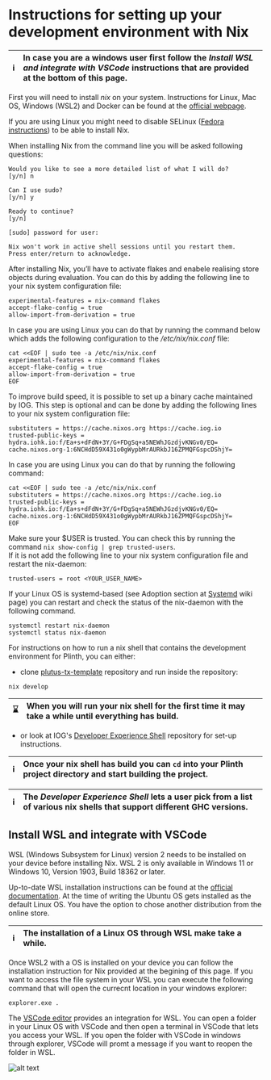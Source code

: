 
# Instructions for setting up your development environment with Nix 

| :information_source: | In case you are a windows user first follow the *Install WSL and integrate with VSCode* instructions that are provided at the bottom of this page. |  
|----------------------|:---------------------------------------------------------------------------------------------------------------------------------------------------------------------------|   

First you will need to install *nix* on your system. Instructions for Linux, Mac OS, Windows (WSL2) and Docker can be found at the [official webpage](https://nixos.org/download). 

If you are using Linux you might need to disable SELinux ([Fedora instructions](https://docs.fedoraproject.org/en-US/quick-docs/selinux-changing-states-and-modes/#_disabling_selinux)) to be able to install Nix. 

When installing Nix from the command line you will be asked following questions:
```console
Would you like to see a more detailed list of what I will do?
[y/n] n 

Can I use sudo?
[y/n] y 

Ready to continue?
[y/n] 

[sudo] password for user:

Nix won't work in active shell sessions until you restart them.
Press enter/return to acknowledge.
```

After installing Nix, you’ll have to activate flakes and enabele realising store objects during evaluation. You can do this by adding the following line to your nix system configuration file:
```console
experimental-features = nix-command flakes
accept-flake-config = true 
allow-import-from-derivation = true
```

In case you are using Linux you can do that by running the command below which adds the following configuration to the */etc/nix/nix.conf* file:  
```console
cat <<EOF | sudo tee -a /etc/nix/nix.conf
experimental-features = nix-command flakes
accept-flake-config = true 
allow-import-from-derivation = true
EOF
```

To improve build speed, it is possible to set up a binary cache maintained by IOG. This step is optional and can be done by adding the following lines to your nix system configuration file: 
```console
substituters = https://cache.nixos.org https://cache.iog.io
trusted-public-keys = hydra.iohk.io:f/Ea+s+dFdN+3Y/G+FDgSq+a5NEWhJGzdjvKNGv0/EQ= cache.nixos.org-1:6NCHdD59X431o0gWypbMrAURkbJ16ZPMQFGspcDShjY=
```

In case you are using Linux you can do that by running the following command: 
```console
cat <<EOF | sudo tee -a /etc/nix/nix.conf
substituters = https://cache.nixos.org https://cache.iog.io
trusted-public-keys = hydra.iohk.io:f/Ea+s+dFdN+3Y/G+FDgSq+a5NEWhJGzdjvKNGv0/EQ= cache.nixos.org-1:6NCHdD59X431o0gWypbMrAURkbJ16ZPMQFGspcDShjY=
EOF
```

Make sure your $USER is trusted. You can check this by running the command `nix show-config | grep trusted-users`.<br>
If it is not add the following line to your nix system configuration file and restart the nix-daemon: 
```console
trusted-users = root <YOUR_USER_NAME>
```

If your Linux OS is systemd-based (see Adoption section at [Systemd](https://en.wikipedia.org/wiki/Systemd) wiki page) you can restart and check the status of the nix-daemon with the following command. 
```console
systemctl restart nix-daemon
systemctl status nix-daemon
```

For instructions on how to run a nix shell that contains the development environment for Plinth, you can either:  
* clone [plutus-tx-template](https://github.com/IntersectMBO/plutus-tx-template/tree/main) repository and run inside the repository:
```console
nix develop
```
| :hourglass:   | When you will run your nix shell for the first time it may take a while until everything has build.|  
|---------------|:---------------------------------------------------------------------------------------------------| 
* or look at IOG's [Developer Experience Shell](https://github.com/input-output-hk/devx) repository for set-up instructions.

| :information_source:   | Once your nix shell has build you can `cd` into your Plinth project directory and start building the project.|  
|------------------------|:-------------------------------------------------------------------------------------------------------------| 

| :information_source:   | The *Developer Experience Shell* lets a user pick from a list of various nix shells that support different GHC versions.|  
|------------------------|:------------------------------------------------------------------------------------------------------------------------|  

## Install WSL and integrate with VSCode

WSL (Windows Subsystem for Linux) version 2 needs to be installed on your device before installing Nix. WSL 2 is only available in Windows 11 or Windows 10, Version 1903, Build 18362 or later. 

Up-to-date WSL installation instructions can be found at the [official documentation](https://learn.microsoft.com/en-us/windows/wsl/install). At the time of writing the Ubuntu OS gets installed as the default Linux OS. You have the option to chose another distribution from the online store. 

| :information_source: | The installation of a Linux OS through WSL make take a while. |  
|----------------------|:--------------------------------------------------------------|   

Once WSL2 with a OS is installed on your device you can follow the installation instruction for Nix provided at the begining of this page. If you want to access the file system in your WSL you can execute the following command that will open the currecnt location in your windows explorer: 
```console
explorer.exe .
```

The [VSCode editor](https://code.visualstudio.com/) provides an integration for WSL. You can open a folder in your Linux OS with VSCode and then open a terminal in VSCode that lets you access your WSL. If you open the folder with VSCode in windows through explorer, VSCode will promt a message if you want to reopen the folder in WSL. 

![alt text](https://github.com/iohkedu/plinth-dev-env/tree/main/images/nix/VSCode_with_wsl.png)
